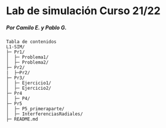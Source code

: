 # Lab de simulación Curso 21/22
##### Por Camilo E. y Pablo G.
```
Tabla de contenidos
L1-SIM/
├─ Pr1/
│  ├─ Problema1/
│  ├─ Problema2/
├─ Pr2/
|  ├─Pr2/
├─ Pr3/
│  ├─ Ejercicio1/
│  ├─ Ejercicio2/
├─ Pr4
│  ├─ P4/
├─ Pr5
│  ├─ P5_primeraparte/
│  ├─ InterferenciasRadiales/
├─ README.md
```

